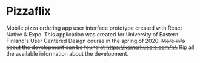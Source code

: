 # Pizzaflix
Mobile pizza ordering app user interface prototype created with React Native & Expo. This application was created for University of Eastern Finland's User Centered Design course in the spring of 2020. ~~More info about the development can be found at https://kemerkuopio.com/h/.~~ Rip all the available information about the development.
